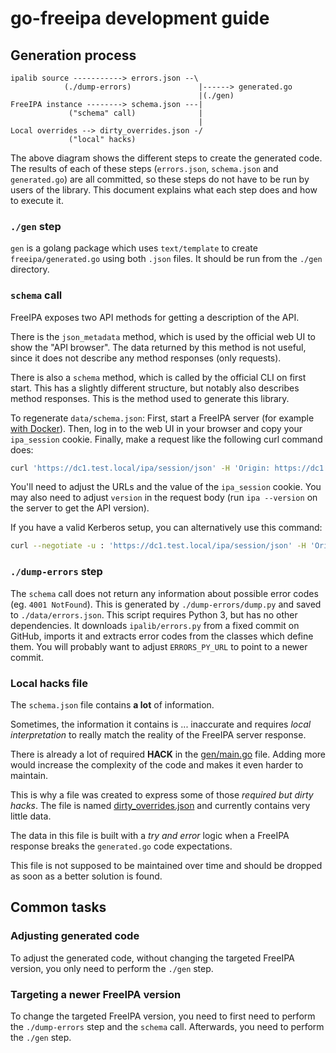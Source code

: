 # go-freeipa development guide

## Generation process

```
ipalib source -----------> errors.json --\
            (./dump-errors)               |------> generated.go
                                          |(./gen)
FreeIPA instance --------> schema.json ---|
             ("schema" call)              |
                                          |
Local overrides --> dirty_overrides.json -/
             ("local" hacks)
```

The above diagram shows the different steps to create the generated code. The
results of each of these steps (`errors.json`, `schema.json` and `generated.go`)
are all committed, so these steps do not have to be run by users of the library.
This document explains what each step does and how to execute it.

### `./gen` step

`gen` is a golang package which uses `text/template` to create
`freeipa/generated.go` using both `.json` files. It should be run from the
`./gen` directory.

### `schema` call

FreeIPA exposes two API methods for getting a description of the API.

There is the `json_metadata` method, which is used by the official web UI to
show the "API browser". The data returned by this method is not useful, since it
does not describe any method responses (only requests).

There is also a `schema` method, which is called by the official CLI on first
start. This has a slightly different structure, but notably also describes
method responses. This is the method used to generate this library.

To regenerate `data/schema.json`: First, start a FreeIPA server (for example
[with Docker](https://www.freeipa.org/page/Docker)). Then, log in to the web UI
in your browser and copy your `ipa_session` cookie. Finally, make a request like
the following curl command does:

```bash
curl 'https://dc1.test.local/ipa/session/json' -H 'Origin: https://dc1.test.local' -H 'Content-Type: application/json' -H 'Accept: application/json' -H 'Cookie: ipa_session=3057327ac9ea5622d7011b122d47790e' -H 'Referer: https://dc1.test.local/ipa/ui/' --data-binary '{"method":"schema","params":[[],{"version":"2.170"}]}' --insecure > ./data/schema.json
```

You'll need to adjust the URLs and the value of the `ipa_session` cookie. You
may also need to adjust `version` in the request body (run `ipa --version` on
the server to get the API version).

If you have a valid Kerberos setup, you can alternatively use this command:

```bash
curl --negotiate -u : 'https://dc1.test.local/ipa/session/json' -H 'Origin: https://dc1.test.local' -H 'Content-Type: application/json' -H 'Accept: application/json' -H 'Referer: https://dc1.test.local/ipa/ui/' --data-binary '{"method":"schema","params":[[],{"version":"2.170"}]}' | jq -c 'del(.principal)' > ./data/schema.json
```

### `./dump-errors` step

The `schema` call does not return any information about possible error codes
(eg. `4001 NotFound`). This is generated by `./dump-errors/dump.py` and saved to
`./data/errors.json`. This script requires Python 3, but has no other
dependencies. It downloads `ipalib/errors.py` from a fixed commit on GitHub,
imports it and extracts error codes from the classes which define them. You will
probably want to adjust `ERRORS_PY_URL` to point to a newer commit.

### Local hacks file

The `schema.json` file contains **a lot** of information.

Sometimes, the information it contains is ... inaccurate and requires _local interpretation_ to really match the reality of the FreeIPA server response.

There is already a lot of required **HACK** in the [gen/main.go](gen/main.go) file. Adding more would increase the complexity of the code and makes it even harder to maintain.

This is why a file was created to express some of those _required but dirty hacks_. The file is named [dirty_overrides.json](data/dirty_overrides.json) and currently contains very little data.

The data in this file is built with a _try and error_ logic when a FreeIPA response breaks the `generated.go` code expectations.

This file is not supposed to be maintained over time and should be dropped as soon as a better solution is found.

## Common tasks

### Adjusting generated code

To adjust the generated code, without changing the targeted FreeIPA version, you
only need to perform the `./gen` step.

### Targeting a newer FreeIPA version

To change the targeted FreeIPA version, you need to first need to perform the
`./dump-errors` step and the `schema` call. Afterwards, you need to perform the
`./gen` step.
